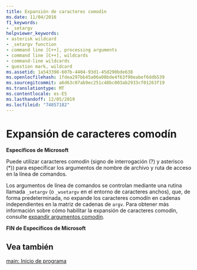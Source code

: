 ```yaml
---
title: Expansión de caracteres comodín
ms.date: 11/04/2016
f1_keywords:
- _setargv
helpviewer_keywords:
- asterisk wildcard
- _setargv function
- command line [C++], processing arguments
- command line [C++], wildcards
- command-line wildcards
- question mark, wildcard
ms.assetid: 1a543398-607b-4404-93d1-45d290bde638
ms.openlocfilehash: 1fdea297bb45a06a08bde4f63f90eabef6ddb539
ms.sourcegitcommit: a6d63c07ab9ec251c48bc003ab2933cf01263f19
ms.translationtype: MT
ms.contentlocale: es-ES
ms.lasthandoff: 12/05/2019
ms.locfileid: "74857182"
---
```

# <a name="wildcard-expansion"></a>Expansión de caracteres comodín

**Específicos de Microsoft**

Puede utilizar caracteres comodín (signo de interrogación (?) y asterisco (*)) para especificar los argumentos de nombre de archivo y ruta de acceso en la línea de comandos.

Los argumentos de línea de comandos se controlan mediante una rutina llamada `_setargv` (o `_wsetargv` en el entorno de caracteres anchos), que, de forma predeterminada, no expande los caracteres comodín en cadenas independientes en la matriz de cadenas de `argv`. Para obtener más información sobre cómo habilitar la expansión de caracteres comodín, consulte [expandir argumentos comodín](../c-language/expanding-wildcard-arguments.md).

**FIN de Específicos de Microsoft**

## <a name="see-also"></a>Vea también

[main: Inicio de programa](../cpp/main-program-startup.md)